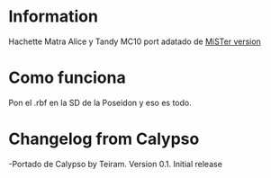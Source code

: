 # Information
Hachette Matra Alice y Tandy MC10 port adatado de [MiSTer version](https://github.com/MiSTer-devel/AliceMC10_MiSTer)

# Como funciona
Pon el .rbf en la SD de la Poseidon y eso es todo.

# Changelog from Calypso
-Portado de Calypso by Teiram. Version 0.1. Initial release
